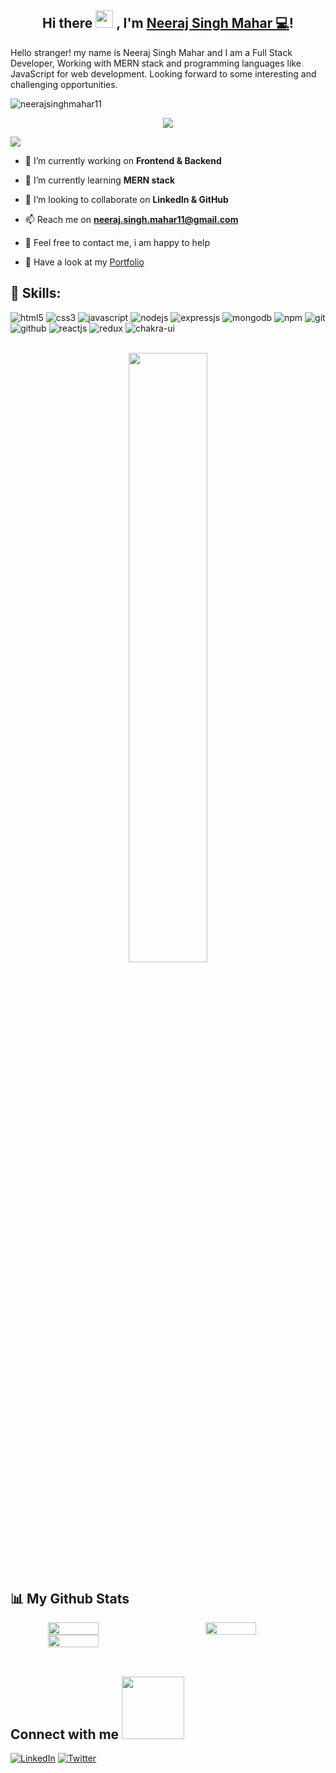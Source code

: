 <h2 align="center">
  Hi there <img src="https://media.giphy.com/media/hvRJCLFzcasrR4ia7z/giphy.gif" width="28"> , I'm <a href="https://www.linkedin.com/in/neeraj-singh-mahar-a81b78210/"> Neeraj Singh Mahar 💻</a>!
</h2>  

Hello stranger! my name is Neeraj Singh Mahar and I am a Full Stack Developer, Working with MERN stack and programming languages like JavaScript for web development. Looking forward to some interesting and challenging opportunities. 



<p align="left"> <img src="https://komarev.com/ghpvc/?username=neerajsinghmahar11&label=Profile%20views&color=0e75b6&style=flat" alt="neerajsinghmahar11" /> </p>

  
 <a>
    <p align="center" color="red">
          <img src="https://readme-typing-svg.demolab.com/?lines=hi! My self Neeraj Singh Mahar 🏽; I am a Full-stack%20web%20developer 🏻‍💻; interested in Coding 🏃‍♂️♂️;Curious%20to%20learn%20new%20things !&font=Fira%20Code&center=true&width=440&height=45&color=#37bcf7&vCenter=true&size=22&pause=1000">
      </p>
  </a>
      
<img src="https://user-images.githubusercontent.com/73097560/115834477-dbab4500-a447-11eb-908a-139a6edaec5c.gif">


- 🔭 I’m currently working on **Frontend & Backend**

- 🌱 I’m currently learning **MERN stack**

- 👯 I’m looking to collaborate on **LinkedIn & GitHub**

- 📫 Reach me on **neeraj.singh.mahar11@gmail.com** 

- 💬 Feel free to contact me, i am happy to help 

- 💬 Have a look at my <a href="https://neerajsinghmahar11.github.io/" >Portfolio</a>



<h2>🥇 Skills:  </h2>  
<p >
    <img src="https://img.shields.io/badge/HTML5-E34F26?style=for-the-badge&logo=html5&logoColor=white" alt="html5" />
    <img src="https://img.shields.io/badge/CSS3-1572B6?style=for-the-badge&logo=css3&logoColor=white" alt="css3" /> 
    <img src="https://img.shields.io/badge/JavaScript-323330?style=for-the-badge&logo=javascript&logoColor=F7DF1E" alt="javascript" />
    <img src="https://img.shields.io/badge/Node.js-339933?style=for-the-badge&logo=nodedotjs&logoColor=white" alt="nodejs" />
    <img src="https://img.shields.io/badge/Express.js-000000?style=for-the-badge&logo=express&logoColor=white" alt="expressjs" />
    <img src="https://img.shields.io/badge/MongoDB-4EA94B?style=for-the-badge&logo=mongodb&logoColor=white" alt="mongodb" />
    <img src="https://img.shields.io/badge/npm-CB3837?style=for-the-badge&logo=npm&logoColor=white" alt="npm" />
    <img src="https://img.shields.io/badge/Git-f44d27?style=for-the-badge&logo=git&logoColor=white" alt="git" />
    <img src="https://img.shields.io/badge/GitHub-100000?style=for-the-badge&logo=github&logoColor=white" alt="github" />
    <img src="https://img.shields.io/badge/React-20232A?style=for-the-badge&logo=react&logoColor=61DAFB" alt="reactjs" />
    <img src="https://img.shields.io/badge/Redux-593D88?style=for-the-badge&logo=redux&logoColor=white" alt="redux" /> 
    <img src="https://img.shields.io/badge/Chakra%20UI-3bc7bd?style=for-the-badge&logo=chakraui&logoColor=white" alt="chakra-ui" />
  
</p>

<br/>

<div align="center">
        <img src="https://camo.githubusercontent.com/3997f3b27a68e19c31e2d1c378d77303735faa42e7d18a8018f7510d66aaa83e/68747470733a2f2f7777772e77696e677374656368736f6c7574696f6e732e636f6d2f77702d636f6e74656e742f75706c6f6164732f323032322f30332f66756c6c2d737461636b2d646576656c6f706d656e742e676966" width="50%"/>
 
</div>

## 📊 My Github Stats 
<!-- github status  -->

<div align="center" style="display: flex; gap:50px">

<img src="https://github-readme-stats.vercel.app/api?username=neerajsinghmahar11&theme=react&border_radius=4.6&show_icons=true&count_private=true&hide_border=true&show_icons=true" style="width: 40%" />

<img src="https://github-readme-stats.vercel.app/api/top-langs/?username=neerajsinghmahar11&theme=react&border_radius=4.6&hide_border=true&layout=compact&show_icons=true" style="width: 40%" />

</div>
<div align="center" style="display: flex; ">
 
<img src="https://streak-stats.demolab.com?user=neerajsinghmahar11&_border=true&theme=dark&hide_border=true&theme=react" style="width: 40%" />

</div>

<!-- <h2 align="left">⚡Activity Graph:</h2>
   <a><img alt="Neeraj Activity Graph" src="https://github-readme-activity-graph.cyclic.app/graph?username=neerajsinghmahar11&theme=react-dark&hide_border=true" /></a> -->


<br> 
<h2> Connect with me <img src='https://raw.githubusercontent.com/ShahriarShafin/ShahriarShafin/main/Assets/handshake.gif' width="100px"> </h2>

<!-- [![Instagram](https://img.shields.io/badge/Instagram-%23E4405F.svg?logo=Instagram&logoColor=white)](https://www.instagram.com/the_neeraj_mahar/)  -->
[![LinkedIn](https://img.shields.io/badge/LinkedIn-%230077B5.svg?logo=linkedin&logoColor=white)](https://www.linkedin.com/in/neeraj-singh-mahar-a81b78210/) 
[![Twitter](https://img.shields.io/badge/Twitter-%231DA1F2.svg?logo=Twitter&logoColor=white)](https://twitter.com/NeerajSinghMah9) 
